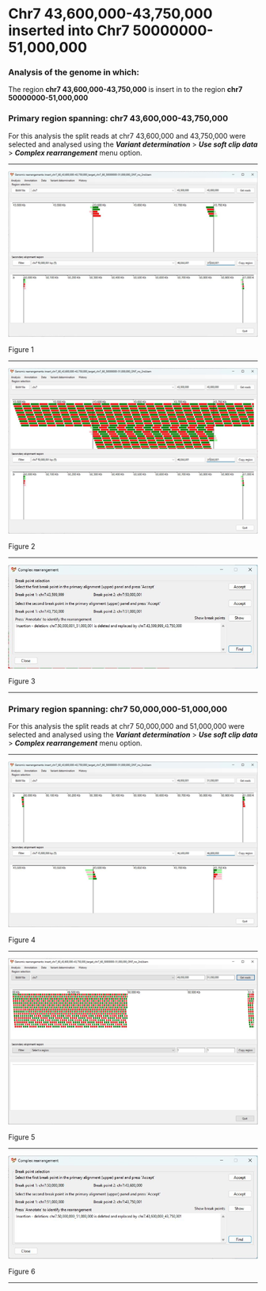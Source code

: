 # Chr7 43,600,000-43,750,000  inserted into Chr7 50000000-51,000,000

### Analysis of the genome in which: 

The region **chr7 43,600,000-43,750,000** is insert in to the region **chr7 50000000-51,000,000**

### Primary region spanning: chr7 43,600,000-43,750,000 

For this analysis the split reads at chr7 43,600,000 and 43,750,000 were selected and analysed using the ___Variant determination___ > ___Use soft clip data___ > ___Complex rearrangement___ menu option.<hr />

![image](images/insert_chr7_60_43,600,000-43,750,000_target_chr7_60_50000000-51,000,000_ONT_no_2nd_1.jpg)

Figure 1

<hr />

![image](images/insert_chr7_60_43,600,000-43,750,000_target_chr7_60_50000000-51,000,000_ONT_no_2nd_1_all.jpg)

Figure 2

<hr />

![image](images/insert_chr7_60_43,600,000-43,750,000_target_chr7_60_50000000-51,000,000_ONT_no_2nd_1_results.jpg)

Figure 3

<hr />

### Primary region spanning: chr7 50,000,000-51,000,000 

For this analysis the split reads at chr7 50,000,000 and 51,000,000 were selected and analysed using the ___Variant determination___ > ___Use soft clip data___ > ___Complex rearrangement___ menu option.<hr />

![image](images/insert_chr7_60_43,600,000-43,750,000_target_chr7_60_50000000-51,000,000_ONT_no_2nd_2.jpg)

Figure 4

<hr />

![image](images/insert_chr7_60_43,600,000-43,750,000_target_chr7_60_50000000-51,000,000_ONT_no_2nd_2_all.jpg)

Figure 5

<hr />

![image](images/insert_chr7_60_43,600,000-43,750,000_target_chr7_60_50000000-51,000,000_ONT_no_2nd_2_results.jpg)

Figure 6

<hr />

